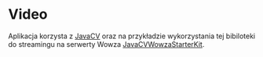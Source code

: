 # Video
Aplikacja korzysta z [JavaCV](https://github.com/bytedeco/javacv) oraz na przykładzie wykorzystania tej bibiloteki do streamingu na serwerty Wowza [JavaCVWowzaStarterKit](https://github.com/bajicdusko/JavaCVWowzaStarterKit).
